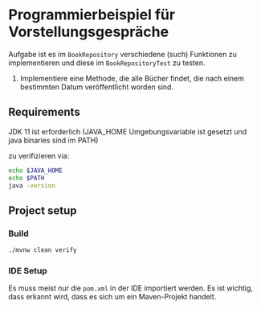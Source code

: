# Programmierbeispiel für Vorstellungsgespräche

Aufgabe ist es im `BookRepository` verschiedene (such) Funktionen zu implementieren 
und diese im `BookRepositoryTest` zu testen.

1. Implementiere eine Methode, die alle Bücher findet, die nach einem bestimmten Datum veröffentlicht worden sind.

## Requirements

JDK 11 ist erforderlich (JAVA_HOME Umgebungsvariable ist gesetzt und java binaries sind im PATH)

zu verifizieren via:
```bash
echo $JAVA_HOME
echo $PATH
java -version
```

## Project setup

### Build

```bash
./mvnw clean verify
```

### IDE Setup

Es muss meist nur die `pom.xml` in der IDE importiert werden. Es ist wichtig, dass erkannt wird, dass es sich um ein Maven-Projekt handelt.